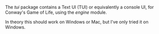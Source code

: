 The *tui* package contains a Text UI (TUI) or equivalently a console UI, for Conway's Game of Life, using the *engine* module. 

In theory this should work on Windows or Mac, but I've only tried it on Windows. 